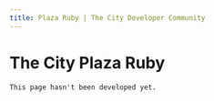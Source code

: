 ```yaml
---
title: Plaza Ruby | The City Developer Community
---
```


# The City Plaza Ruby

	This page hasn't been developed yet.